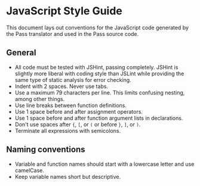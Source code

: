 JavaScript Style Guide
======================

This document lays out conventions for the JavaScript code generated by the Pass translator and used in the Pass source code.

## General
* All code must be tested with JSHint, passing completely. JSHint is slightly more liberal with coding style than JSLint while providing the same type of static analysis for error checking.
* Indent with 2 spaces. Never use tabs.
* Use a maximum 79 characters per line. This limits confusing nesting, among other things.
* Use line breaks between function definitions.
* Use 1 space before and after assignment operators.
* Use 1 space before and after function argument lists in declarations.
* Don't use spaces after `{`, `[`, or `(` or before `}`, `]`, or `)`.
* Terminate all expressions with semicolons.

## Naming conventions
* Variable and function names should start with a lowercase letter and use camelCase.
* Keep variable names short but descriptive.